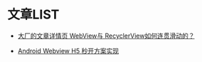 # 文章LIST

- [大厂的文章详情页 WebView与 RecyclerView如何连贯滑动的？](https://mp.weixin.qq.com/s/hqlCIDVZyPaaVqVqPntSuw)

- [Android Webview H5 秒开方案实现](https://juejin.im/post/5b94ca52e51d450e7d097f38)